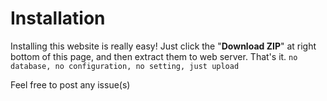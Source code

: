 
Installation
=========

Installing this website is really easy! Just click the "**Download ZIP**" at right bottom of this page, and then extract them to web server. That's it. `no database, no configuration, no setting, just upload`



Feel free to post any issue(s)
